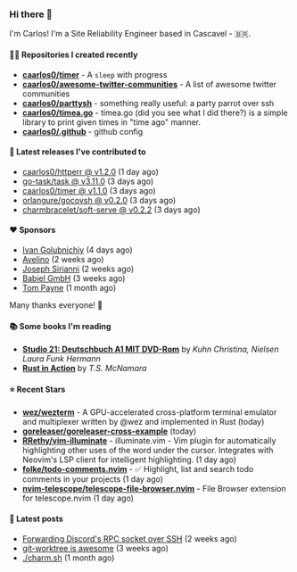 ### Hi there 👋

I'm Carlos! I'm a Site Reliability Engineer based in Cascavel - 🇧🇷.

#### 👨‍💻 Repositories I created recently
- **[caarlos0/timer](https://github.com/caarlos0/timer)** - A `sleep` with progress
- **[caarlos0/awesome-twitter-communities](https://github.com/caarlos0/awesome-twitter-communities)** - A list of awesome twitter communities
- **[caarlos0/parttysh](https://github.com/caarlos0/parttysh)** - something really useful: a party parrot over ssh
- **[caarlos0/timea.go](https://github.com/caarlos0/timea.go)** - timea.go (did you see what I did there?) is a simple library to print given times in &#34;time ago&#34; manner.
- **[caarlos0/.github](https://github.com/caarlos0/.github)** - github config

#### 🚀 Latest releases I've contributed to


- [caarlos0/httperr @ v1.2.0](https://github.com/caarlos0/httperr/releases/tag/v1.2.0) (1 day ago)
- [go-task/task @ v3.11.0](https://github.com/go-task/task/releases/tag/v3.11.0) (3 days ago)
- [caarlos0/timer @ v1.1.0](https://github.com/caarlos0/timer/releases/tag/v1.1.0) (3 days ago)
- [orlangure/gocovsh @ v0.2.0](https://github.com/orlangure/gocovsh/releases/tag/v0.2.0) (3 days ago)
- [charmbracelet/soft-serve @ v0.2.2](https://github.com/charmbracelet/soft-serve/releases/tag/v0.2.2) (3 days ago)

#### ❤️ Sponsors
- [Ivan Golubnichiy](https://github.com/h1kkan) (4 days ago)
- [Avelino](https://github.com/avelino) (2 weeks ago)
- [Joseph Sirianni](https://github.com/jsirianni) (2 weeks ago)
- [Babiel GmbH](https://github.com/babiel) (3 weeks ago)
- [Tom Payne](https://github.com/twpayne) (1 month ago)

Many thanks everyone! 🙏

#### 📚 Some books I'm reading
- **[Studio 21: Deutschbuch A1 MIT DVD-Rom](https://www.goodreads.com/book/show/25495148-studio-21)** by _Kuhn Christina, Nielsen Laura Funk Hermann_
- **[Rust in Action](https://www.goodreads.com/book/show/45731908-rust-in-action)** by _T.S. McNamara_

#### ⭐ Recent Stars


- **[wez/wezterm](https://github.com/wez/wezterm)** - A GPU-accelerated cross-platform terminal emulator and multiplexer written by @wez and implemented in Rust (today)
- **[goreleaser/goreleaser-cross-example](https://github.com/goreleaser/goreleaser-cross-example)** (today)
- **[RRethy/vim-illuminate](https://github.com/RRethy/vim-illuminate)** - illuminate.vim - Vim plugin for automatically highlighting other uses of the word under the cursor. Integrates with Neovim&#39;s LSP client for intelligent highlighting. (1 day ago)
- **[folke/todo-comments.nvim](https://github.com/folke/todo-comments.nvim)** - ✅  Highlight, list and search todo comments in your projects (1 day ago)
- **[nvim-telescope/telescope-file-browser.nvim](https://github.com/nvim-telescope/telescope-file-browser.nvim)** - File Browser extension for telescope.nvim (1 day ago)

#### 📄 Latest posts
- [Forwarding Discord&#39;s RPC socket over SSH](https://carlosbecker.com/posts/discord-rpc-ssh/) (2 weeks ago)
- [git-worktree is awesome](https://carlosbecker.com/posts/git-worktrees/) (3 weeks ago)
- [./charm.sh](https://carlosbecker.com/posts/charm/) (1 month ago)
